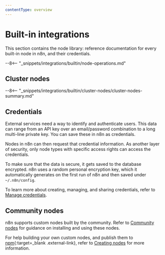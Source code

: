 ```yaml
---
contentType: overview
---
```


# Built-in integrations

This section contains the node library: reference documentation for every built-in node in n8n, and their credentials.

--8<-- "_snippets/integrations/builtin/node-operations.md"

## Cluster nodes

--8<-- "_snippets/integrations/builtin/cluster-nodes/cluster-nodes-summary.md"

## Credentials

External services need a way to identify and authenticate users. This data can range from an API key over an email/password combination to a long multi-line private key. You can save these in n8n as credentials.

Nodes in n8n can then request that credential information. As another layer of security, only node types with specific access rights can access the credentials.

To make sure that the data is secure, it gets saved to the database encrypted. n8n uses a random personal encryption key, which it automatically generates on the first run of n8n and then saved under `~/.n8n/config`.

To learn more about creating, managing, and sharing credentials, refer to [Manage credentials](/credentials/).

## Community nodes

n8n supports custom nodes built by the community. Refer to [Community nodes](/integrations/community-nodes/installation/) for guidance on installing and using these nodes.

For help building your own custom nodes, and publish them to [npm](https://www.npmjs.com/){:target=_blank .external-link}, refer to [Creating nodes](/integrations/creating-nodes/overview/) for more information.
